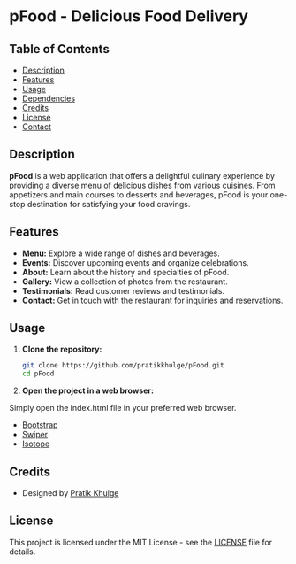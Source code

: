 # pFood - Delicious Food Delivery

## Table of Contents

- [Description](#description)
- [Features](#features)
- [Usage](#usage)
- [Dependencies](#dependencies)
- [Credits](#credits)
- [License](#license)
- [Contact](#contact)

## Description

**pFood** is a web application that offers a delightful culinary experience by providing a diverse menu of delicious dishes from various cuisines. From appetizers and main courses to desserts and beverages, pFood is your one-stop destination for satisfying your food cravings.

## Features

- **Menu:** Explore a wide range of dishes and beverages.
- **Events:** Discover upcoming events and organize celebrations.
- **About:** Learn about the history and specialties of pFood.
- **Gallery:** View a collection of photos from the restaurant.
- **Testimonials:** Read customer reviews and testimonials.
- **Contact:** Get in touch with the restaurant for inquiries and reservations.


## Usage

1. **Clone the repository:**

   ```bash
   git clone https://github.com/pratikkhulge/pFood.git
   cd pFood

2. **Open the project in a web browser:**

Simply open the index.html file in your preferred web browser.

- [Bootstrap](https://getbootstrap.com/)
- [Swiper](https://swiperjs.com/)
- [Isotope](https://isotope.metafizzy.co/)

## Credits

- Designed by [Pratik Khulge](https://github.com/pratikkhulge)

## License

This project is licensed under the MIT License - see the [LICENSE](LICENSE) file for details.

